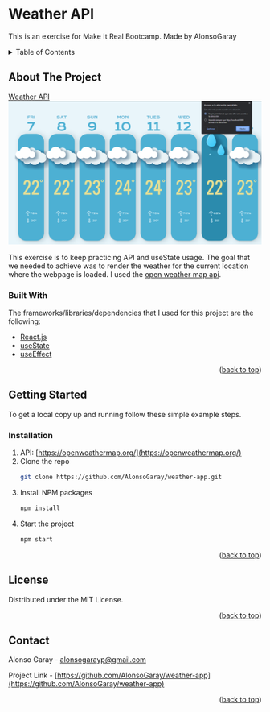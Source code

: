 # Weather API

This is an exercise for Make It Real Bootcamp.
Made by AlonsoGaray

<!-- TABLE OF CONTENTS -->
<details>
  <summary>Table of Contents</summary>
  <ol>
    <li>
      <a href="#about-the-project">About The Project</a>
      <ul>
        <li><a href="#built-with">Built With</a></li>
      </ul>
    </li>
    <li>
      <a href="#getting-started">Getting Started</a>
      <ul>
        <li><a href="#installation">Installation</a></li>
      </ul>
    </li>
    <li><a href="#license">License</a></li>
    <li><a href="#contact">Contact</a></li>
  </ol>
</details>

## About The Project

[Weather API](https://weather-api-example.netlify.app/)
![alt text](https://raw.githubusercontent.com/AlonsoGaray/weather-app/main/src/img/Project.png)

This exercise is to keep practicing API and useState usage. The goal that we needed to achieve was to render the weather for the current location where the webpage is loaded. I used the [open weather map api](https://openweathermap.org/).

### Built With

The frameworks/libraries/dependencies that I used for this project are the following:

- [React.js](https://reactjs.org/)
- [useState](https://reactjs.org/docs/hooks-reference.html#usestate)
- [useEffect](https://reactjs.org/docs/hooks-reference.html#useEffect)

<p align="right">(<a href="#top">back to top</a>)</p>

## Getting Started

To get a local copy up and running follow these simple example steps.

### Installation
1. API: [https://openweathermap.org/](https://openweathermap.org/)
2. Clone the repo
   ```sh
   git clone https://github.com/AlonsoGaray/weather-app.git
   ```
3. Install NPM packages
   ```sh
   npm install
   ```
4. Start the project
   ```sh
   npm start
   ```

<p align="right">(<a href="#top">back to top</a>)</p>

## License

Distributed under the MIT License.

<p align="right">(<a href="#top">back to top</a>)</p>

## Contact

Alonso Garay - alonsogarayp@gmail.com

Project Link - [https://github.com/AlonsoGaray/weather-app](https://github.com/AlonsoGaray/weather-app)

<p align="right">(<a href="#top">back to top</a>)</p>
